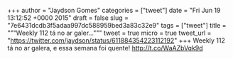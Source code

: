 
+++
author = "Jaydson Gomes"
categories = ["tweet"]
date = "Fri Jun 19 13:12:52 +0000 2015"
draft = false
slug = "7e6431dcdb3f5adaa997dc588959bed3a83c32e9"
tags = ["tweet"]
title = """Weekly 112 tá no ar galer..."""
tweet = true
micro = true
tweet_url = "https://twitter.com/jaydson/status/611884354223112192"
+++
Weekly 112 tá no ar galera, e essa semana foi quente! http://t.co/WaAZbVqk9d

